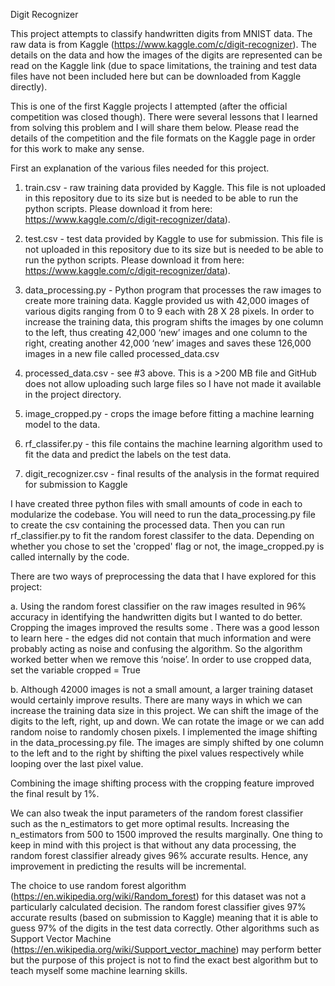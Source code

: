 Digit Recognizer

This project attempts to classify handwritten digits from MNIST data. The raw data is from Kaggle (https://www.kaggle.com/c/digit-recognizer). The details on the data and how the images of the digits are represented can be read on the Kaggle link (due to space limitations, the training and test data files have not been included here but can be downloaded from Kaggle directly).

This is one of the first Kaggle projects I attempted (after the official competition was closed though). There were several lessons that I learned from solving this problem and I will share them below. Please read the details of the competition and the file formats on the Kaggle page in order for this work to make any sense.

First an explanation of the various files needed for this project.

1. train.csv - raw training data provided by Kaggle. This file is not uploaded in this repository due to its size but is needed to be able to run the python scripts. Please download it from here: https://www.kaggle.com/c/digit-recognizer/data). 

2. test.csv - test data provided by Kaggle to use for submission. This file is not uploaded in this repository due to its size but is needed to be able to run the python scripts. Please download it from here: https://www.kaggle.com/c/digit-recognizer/data).

3. data_processing.py - Python program that processes the raw images to create more training data. Kaggle provided us with 42,000 images of various digits ranging from 0 to 9 each with 28 X 28 pixels. In order to increase the training data, this program shifts the images by one column to the left, thus creating 42,000 ‘new’ images and one column to the right, creating another 42,000 ‘new’ images and saves these 126,000 images in a new file called processed_data.csv 

4. processed_data.csv - see #3 above. This is a >200 MB file and GitHub does not allow uploading such large files so I have not made it available in the project directory. 

5. image_cropped.py - crops the image before fitting a machine learning model to the data.

6. rf_classifer.py - this file contains the machine learning algorithm used to fit the data and predict the labels on the test data.

7. digit_recognizer.csv - final results of the analysis in the format required for submission to Kaggle

I have created three python files with small amounts of code in each to modularize the codebase. You will need to run the data_processing.py file to create the csv containing the processed data. Then you can run rf_classifier.py to fit the random forest classifer to the data. Depending on whether you chose to set the 'cropped' flag or not, the image_cropped.py is called internally by the code.

There are two ways of preprocessing the data that I have explored for this project:

a. Using the random forest classifier on the raw images resulted in 96% accuracy in identifying the handwritten digits but I wanted to do better. Cropping the images improved the results some . There was a good lesson to learn here - the edges did not contain that much information and were probably acting as noise and confusing the algorithm. So the algorithm worked better when we remove this ‘noise’. In order to use cropped data, set the variable cropped = True

b. Although 42000 images is not a small amount, a larger training dataset would certainly improve results. There are many ways in which we can increase the training data size in this project. We can shift the image of the digits to the left, right, up and down. We can rotate the image or we can add random noise to randomly chosen pixels. I implemented the image shifting in the data_processing.py file. The images are simply shifted by one column to the left and to the right by shifting the pixel values respectively while looping over the last pixel value. 

Combining the image shifting process with the cropping feature improved the final result by 1%.

We can also tweak the input parameters of the random forest classifier such as the n_estimators to get more optimal results. Increasing the n_estimators from 500 to 1500 improved the results marginally. One thing to keep in mind with this project is that without any data processing, the random forest classifier already gives 96% accurate results. Hence, any improvement in predicting the results will be incremental.

The choice to use random forest algorithm (https://en.wikipedia.org/wiki/Random_forest) for this dataset was not a particularly calculated decision. The random forest classifier gives 97% accurate results (based on submission to Kaggle) meaning that it is able to guess 97% of the digits in the test data correctly. Other algorithms such as Support Vector Machine (https://en.wikipedia.org/wiki/Support_vector_machine) may perform better but the purpose of this project is not to find the exact best algorithm but to teach myself some machine learning skills. 
